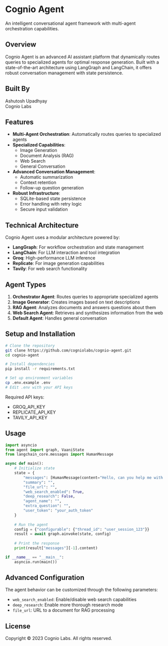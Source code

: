 # Cognio Agent

An intelligent conversational agent framework with multi-agent orchestration capabilities.

## Overview

Cognio Agent is an advanced AI assistant platform that dynamically routes queries to specialized agents for optimal response generation. Built with a state-of-the-art architecture using LangGraph and LangChain, it offers robust conversation management with state persistence.

## Built By

Ashutosh Upadhyay  
Cognio Labs

## Features

- **Multi-Agent Orchestration**: Automatically routes queries to specialized agents
- **Specialized Capabilities**:
  - Image Generation
  - Document Analysis (RAG)
  - Web Search
  - General Conversation
- **Advanced Conversation Management**:
  - Automatic summarization
  - Context retention
  - Follow-up question generation
- **Robust Infrastructure**:
  - SQLite-based state persistence
  - Error handling with retry logic
  - Secure input validation

## Technical Architecture

Cognio Agent uses a modular architecture powered by:
- **LangGraph**: For workflow orchestration and state management
- **LangChain**: For LLM interaction and tool integration
- **Groq**: High-performance LLM inference
- **Replicate**: For image generation capabilities
- **Tavily**: For web search functionality

## Agent Types

1. **Orchestrator Agent**: Routes queries to appropriate specialized agents
2. **Image Generator**: Creates images based on text descriptions
3. **RAG Agent**: Analyzes documents and answers questions about them
4. **Web Search Agent**: Retrieves and synthesizes information from the web
5. **Default Agent**: Handles general conversation

## Setup and Installation

```bash
# Clone the repository
git clone https://github.com/cogniolabs/cognio-agent.git
cd cognio-agent

# Install dependencies
pip install -r requirements.txt

# Set up environment variables
cp .env.example .env
# Edit .env with your API keys
```

Required API keys:
- GROQ_API_KEY
- REPLICATE_API_KEY
- TAVILY_API_KEY

## Usage

```python
import asyncio
from agent import graph, VaaniState
from langchain_core.messages import HumanMessage

async def main():
    # Initialize state
    state = {
        "messages": [HumanMessage(content="Hello, can you help me with a research question?")],
        "summary": "",
        "file_url": "",
        "web_search_enabled": True,
        "deep_research": False,
        "agent_name": "",
        "extra_question": "",
        "user_token": "your_auth_token"
    }
    
    # Run the agent
    config = {"configurable": {"thread_id": "user_session_123"}}
    result = await graph.ainvoke(state, config)
    
    # Print the response
    print(result["messages"][-1].content)

if __name__ == "__main__":
    asyncio.run(main())
```

## Advanced Configuration

The agent behavior can be customized through the following parameters:
- `web_search_enabled`: Enable/disable web search capabilities
- `deep_research`: Enable more thorough research mode
- `file_url`: URL to a document for RAG processing

## License

Copyright © 2023 Cognio Labs. All rights reserved. 